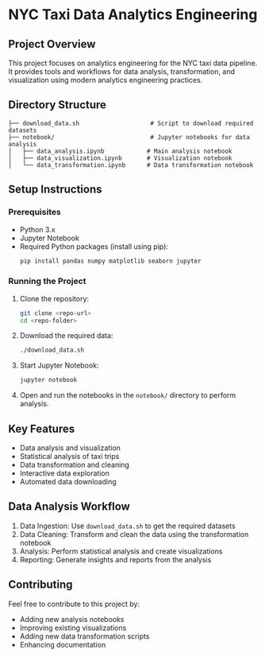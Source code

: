 # NYC Taxi Data Analytics Engineering

## Project Overview

This project focuses on analytics engineering for the NYC taxi data pipeline. It provides tools and workflows for data analysis, transformation, and visualization using modern analytics engineering practices.

## Directory Structure

```
├── download_data.sh                    # Script to download required datasets
├── notebook/                           # Jupyter notebooks for data analysis
│   ├── data_analysis.ipynb            # Main analysis notebook
│   ├── data_visualization.ipynb       # Visualization notebook
│   └── data_transformation.ipynb      # Data transformation notebook
```

## Setup Instructions

### Prerequisites
- Python 3.x
- Jupyter Notebook
- Required Python packages (install using pip):
  ```sh
  pip install pandas numpy matplotlib seaborn jupyter
  ```

### Running the Project
1. Clone the repository:
   ```sh
   git clone <repo-url>
   cd <repo-folder>
   ```

2. Download the required data:
   ```sh
   ./download_data.sh
   ```

3. Start Jupyter Notebook:
   ```sh
   jupyter notebook
   ```

4. Open and run the notebooks in the `notebook/` directory to perform analysis.

## Key Features

- Data analysis and visualization
- Statistical analysis of taxi trips
- Data transformation and cleaning
- Interactive data exploration
- Automated data downloading

## Data Analysis Workflow

1. Data Ingestion: Use `download_data.sh` to get the required datasets
2. Data Cleaning: Transform and clean the data using the transformation notebook
3. Analysis: Perform statistical analysis and create visualizations
4. Reporting: Generate insights and reports from the analysis

## Contributing

Feel free to contribute to this project by:
- Adding new analysis notebooks
- Improving existing visualizations
- Adding new data transformation scripts
- Enhancing documentation
